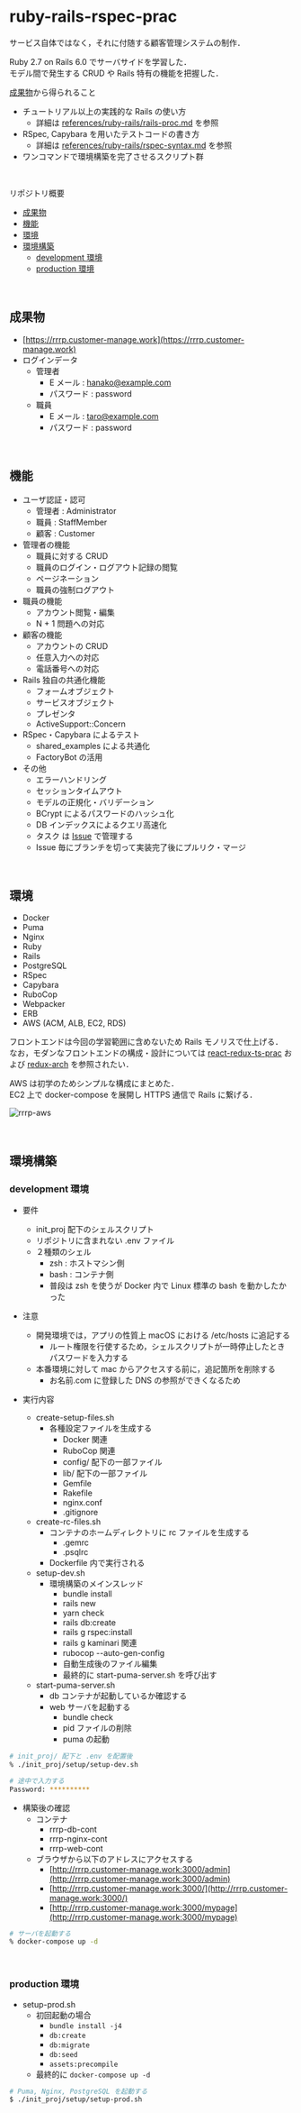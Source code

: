 # ruby-rails-rspec-prac

サービス自体ではなく，それに付随する顧客管理システムの制作．

Ruby 2.7 on Rails 6.0 でサーバサイドを学習した．  
モデル間で発生する CRUD や Rails 特有の機能を把握した．

[成果物](#成果物)から得られること

- チュートリアル以上の実践的な Rails の使い方
  - 詳細は [references/ruby-rails/rails-proc.md](https://github.com/krtsato/references/blob/master/ruby-rails/rails-proc.md) を参照
- RSpec, Capybara を用いたテストコードの書き方
  - 詳細は [references/ruby-rails/rspec-syntax.md](https://github.com/krtsato/references/blob/master/ruby-rails/rspec-syntax.md) を参照
- ワンコマンドで環境構築を完了させるスクリプト群

<br>

リポジトリ概要

- [成果物](#成果物)
- [機能](#機能)
- [環境](#環境)
- [環境構築](#環境構築)
  - [development 環境](#development-環境)
  - [production 環境](#production-環境)

<br>

## 成果物

- [https://rrrp.customer-manage.work](https://rrrp.customer-manage.work)
- ログインデータ
  - 管理者
    - E メール : hanako@example.com
    - パスワード : password
  - 職員
    - E メール : taro@example.com
    - パスワード : password

<br>

## 機能

- ユーザ認証・認可
  - 管理者 : Administrator
  - 職員 : StaffMember
  - 顧客 : Customer
- 管理者の機能
  - 職員に対する CRUD
  - 職員のログイン・ログアウト記録の閲覧
  - ページネーション
  - 職員の強制ログアウト
- 職員の機能
  - アカウント閲覧・編集
  - N + 1 問題への対応
- 顧客の機能
  - アカウントの CRUD
  - 任意入力への対応
  - 電話番号への対応
- Rails 独自の共通化機能
  - フォームオブジェクト
  - サービスオブジェクト
  - プレゼンタ
  - ActiveSupport::Concern
- RSpec・Capybara によるテスト
  - shared_examples による共通化
  - FactoryBot の活用
- その他
  - エラーハンドリング
  - セッションタイムアウト
  - モデルの正規化・バリデーション
  - BCrypt によるパスワードのハッシュ化
  - DB インデックスによるクエリ高速化
  - タスク は [Issue](https://github.com/krtsato/ruby-rails-rspec-prac/issues) で管理する
  - Issue 毎にブランチを切って実装完了後にプルリク・マージ

<br>

## 環境

- Docker
- Puma
- Nginx
- Ruby
- Rails
- PostgreSQL
- RSpec
- Capybara
- RuboCop
- Webpacker
- ERB
- AWS (ACM, ALB, EC2, RDS)

フロントエンドは今回の学習範囲に含めないため Rails モノリスで仕上げる．  
なお，モダンなフロントエンドの構成・設計については [react-redux-ts-prac](https://github.com/krtsato/react-redux-ts-prac) および [redux-arch](https://github.com/krtsato/references/blob/master/react-redux-ts/redux-arch.md) を参照されたい．

AWS は初学のためシンプルな構成にまとめた．  
EC2 上で docker-compose を展開し HTTPS 通信で Rails に繋げる．

![rrrp-aws](https://user-images.githubusercontent.com/32429977/83172936-48905f00-a153-11ea-8daf-7a48cbe038a5.png)

<br>

## 環境構築

### development 環境

- 要件
  - init_proj 配下のシェルスクリプト
  - リポジトリに含まれない .env ファイル
  - ２種類のシェル
    - zsh : ホストマシン側
    - bash : コンテナ側
    - 普段は zsh を使うが Docker 内で Linux 標準の bash を動かしたかった

- 注意
  - 開発環境では，アプリの性質上 macOS における /etc/hosts に追記する
    - ルート権限を行使するため，シェルスクリプトが一時停止したときパスワードを入力する
  - 本番環境に対して mac からアクセスする前に，追記箇所を削除する
    - お名前.com に登録した DNS の参照ができくなるため

- 実行内容
  - create-setup-files.sh
    - 各種設定ファイルを生成する
      - Docker 関連
      - RuboCop 関連
      - config/ 配下の一部ファイル
      - lib/ 配下の一部ファイル
      - Gemfile
      - Rakefile
      - nginx.conf
      - .gitignore
  - create-rc-files.sh
    - コンテナのホームディレクトリに rc ファイルを生成する
      - .gemrc
      - .psqlrc
    - Dockerfile 内で実行される
  - setup-dev.sh
    - 環境構築のメインスレッド
      - bundle install
      - rails new
      - yarn check
      - rails db:create
      - rails g rspec:install
      - rails g kaminari 関連
      - rubocop --auto-gen-config
      - 自動生成後のファイル編集
      - 最終的に start-puma-server.sh を呼び出す
  - start-puma-server.sh
    - db コンテナが起動しているか確認する
    - web サーバを起動する
      - bundle check
      - pid ファイルの削除
      - puma の起動

```zsh
# init_proj/ 配下と .env を配置後
% ./init_proj/setup/setup-dev.sh

# 途中で入力する
Password: **********
```

- 構築後の確認
  - コンテナ
    - rrrp-db-cont
    - rrrp-nginx-cont
    - rrrp-web-cont
  - ブラウザから以下のアドレスにアクセスする
    - [http://rrrp.customer-manage.work:3000/admin](http://rrrp.customer-manage.work:3000/admin)
    - [http://rrrp.customer-manage.work:3000/](http://rrrp.customer-manage.work:3000/)
    - [http://rrrp.customer-manage.work:3000/mypage](http://rrrp.customer-manage.work:3000/mypage)

```zsh
# サーバを起動する
% docker-compose up -d
```

<br>

### production 環境

- setup-prod.sh
  - 初回起動の場合
    - `bundle install -j4`
    - `db:create`
    - `db:migrate`
    - `db:seed`
    - `assets:precompile`
  - 最終的に `docker-compose up -d`

```zsh
# Puma, Nginx, PostgreSQL を起動する
$ ./init_proj/setup/setup-prod.sh
```
